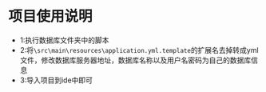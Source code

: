 # 项目使用说明

- 1:执行数据库文件夹中的脚本
- 2:将`\src\main\resources\application.yml.template`的扩展名去掉转成yml文件，修改数据库服务器地址，数据库名称以及用户名密码为自己的数据库信息
- 3:导入项目到ide中即可
